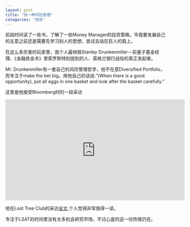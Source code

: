```yaml
---
layout: post
title: "另一种风险管理"
categories: "投资"
---
```

前段时间读了一些书，了解了一些Money Manager的投资策略。毕竟要发展自己的主意之前还是需要先学习别人的思想，尝试去站在巨人的肩上。

在这么多厉害的玩家里，我个人最倾佩Stanley Drunkenmiller－前量子基金经理、《金融炼金术》里索罗斯特别提到的人、英格兰银行战役的真正发起者。

Mr. Drunkenmiller有一套自己的风险管理哲学，他不在意Diversified Portfolio，而专注于make the bet big。用他自己的话说:”(When there is a good opportunity), put all eggs in one basket and look after the basket carefully.”

这里是他接受Bloomberg时的一段采访
<iframe width="560" height="315" src="https://www.youtube.com/embed/7TYzjM-ATyU" frameborder="0" allowfullscreen></iframe>

他在Lost Tree Club的采访[全文]({{site.url}}/assets/Drunkenmiller.pdf),个人觉得非常值得一读。

专注于LSAT的时间里没有太多机会研究市场，不过心底的这一份热情仍在。
